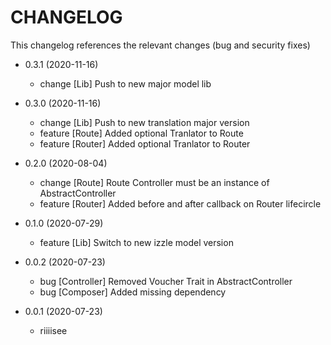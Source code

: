 CHANGELOG
=========

This changelog references the relevant changes (bug and security fixes)

* 0.3.1 (2020-11-16)
    
    * change [Lib] Push to new major model lib

* 0.3.0 (2020-11-16)

    * change [Lib] Push to new translation major version
    * feature [Route] Added optional Tranlator to Route
    * feature [Router] Added optional Tranlator to Router

* 0.2.0 (2020-08-04)
    
    * change [Route] Route Controller must be an instance of AbstractController
    * feature [Router] Added before and after callback on Router lifecircle

* 0.1.0 (2020-07-29)
    
    * feature [Lib] Switch to new izzle model version

* 0.0.2 (2020-07-23)

    * bug [Controller] Removed Voucher Trait in AbstractController
    * bug [Composer] Added missing dependency 

* 0.0.1 (2020-07-23)

    * riiiisee
